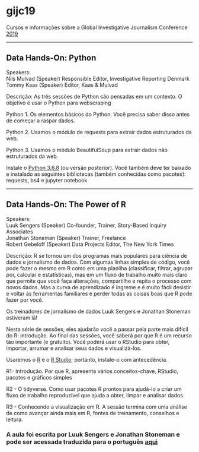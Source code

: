 # gijc19
Cursos e informações sobre a Global Investigative Journalism Conference [2019](https://gijc2019.org/)

----
## Data Hands-On: Python

Speakers:<br>
Nils Mulvad (Speaker) Responsible Editor, Investigative Reporting Denmark<br>
Tommy Kaas (Speaker) Editor, Kaas & Mulvad<br>

Descrição:
As três sessões de Python são pensadas em um contexto.
O objetivo é usar o Python para webscraping

Python 1. Os elementos básicos do Python. Você precisa saber disso antes de começar a raspar dados.

Python 2. Usamos o módulo de requests para extrair dados estruturados da web.

Python 3. Usamos o módulo BeautifulSoup para extrair dados não estruturados da web.

Instale o [Python 3.6.8](https://www.python.org/)
 (ou versão posterior). Você também deve ter baixado e instalado as seguintes bibliotecas (também conhecidas como pacotes): requests, bs4 e jupyter notebook

----
## Data Hands-On: The Power of R

Speakers:<br>
Luuk Sengers (Speaker) Co-founder, Trainer, Story-Based Inquiry Associates<br>
Jonathan Stoneman (Speaker) Trainer, Freelance<br>
Robert Gebeloff (Speaker) Data Projects Editor, The New York Times

Descrição:
R se tornou um dos programas mais populares para ciência de dados e jornalismo de dados. Com algumas linhas simples de código, você pode fazer o mesmo em R como em uma planilha (classificar, filtrar, agrupar por, calcular e estatísticas), mas em um fluxo de trabalho muito mais claro que permite que você faça alterações, compartilhe e repita o processo com novos dados. Mas a curva de aprendizado é íngreme e é muito fácil desistir e voltar às ferramentas familiares e perder todas as coisas boas que R pode fazer por você.

Os treinadores de jornalismo de dados Luuk Sengers e Jonathan Stoneman estiveram lá!

Nesta série de sessões, eles ajudarão você a passar pela parte mais difícil do R: introdução.
Ao final das sessões, você saberá por que R é um recurso tão importante (e gratuito). Você poderá usar o RStudio para obter, importar, arrumar e analisar seus dados e visualizá-los.

Usaremos o [R](https://www.r-project.org/) e o [R Studio](https://rstudio.com/); portanto, instale-o com antecedência. 

R1- Introdução. Por que R, apresenta vários conceitos-chave, RStudio, pacotes e gráficos simples

R2 - O tidyverse. Como usar pacotes R prontos para ajudá-lo a criar um fluxo de trabalho reproduzível que ajuda a obter, limpar e analisar dados

R3 - Conhecendo a visualização em R. A sessão termina com uma análise de como avançar ainda mais em R, fontes de treinamento, conselhos e leitura.

### A aula foi escrita por Luuk Sengers e Jonathan Stoneman e pode ser acessada traduzida para o português [aqui](https://drive.google.com/file/d/12jwnKdiK3C8YtAajG6zIO9XcHXO6BBZj/view?usp=sharing)
